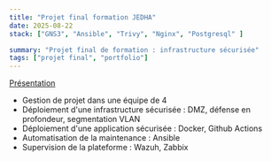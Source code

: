 ```yaml
---
title: "Projet final formation JEDHA"
date: 2025-08-22
stack: ["GNS3", "Ansible", "Trivy", "Nginx", "Postgresql" ]

summary: "Projet final de formation : infrastructure sécurisée"
tags: ["projet final", "portfolio"]
---
```

[Présentation](../LGMS/LGMS_DemoDay_Final.pdf)
- Gestion de projet dans une équipe de 4
- Déploiement d'une infrastructure sécurisée : DMZ, défense en profondeur, segmentation VLAN
- Déploiement d'une application sécurisée : Docker, Github Actions
- Automatisation de la maintenance : Ansible
- Supervision de la plateforme : Wazuh, Zabbix
